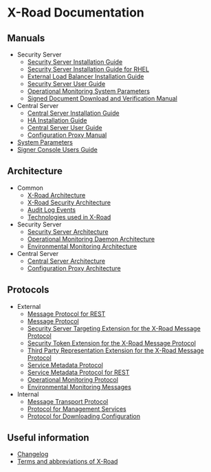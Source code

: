 # X-Road Documentation

## Manuals

* Security Server
  * [Security Server Installation Guide](doc/Manuals/ig-ss_x-road_v6_security_server_installation_guide.md)
  * [Security Server Installation Guide for RHEL](doc/Manuals/ig-ss_x-road_v6_security_server_installation_guide_for_rhel.md)
  * [External Load Balancer Installation Guide](doc/Manuals/LoadBalancing/ig-xlb_x-road_external_load_balancer_installation_guide.md)
  * [Security Server User Guide](doc/Manuals/ug-ss_x-road_6_security_server_user_guide.md)
  * [Operational Monitoring System Parameters](doc/OperationalMonitoring/Manuals/ug-opmonsyspar_x-road_operational_monitoring_system_parameters_Y-1099-1.md)
  * [Signed Document Download and Verification Manual](doc/Manuals/ug-sigdoc_x-road_signed_document_download_and_verification_manual.md)
* Central Server
  * [Central Server Installation Guide](doc/Manuals/ig-cs_x-road_6_central_server_installation_guide.md)
  * [HA Installation Guide](doc/Manuals/ig-csha_x-road_6_ha_installation_guide.md)
  * [Central Server User Guide](doc/Manuals/ug-cs_x-road_6_central_server_user_guide.md)
  * [Configuration Proxy Manual](doc/Manuals/ug-cp_x-road_v6_configuration_proxy_manual.md)
* [System Parameters](doc/Manuals/ug-syspar_x-road_v6_system_parameters.md)
* [Signer Console Users Guide](doc/Manuals/ug-sc_x-road_signer-console_user_guide.md)

## Architecture

* Common
  * [X-Road Architecture](doc/Architecture/arc-g_x-road_arhitecture.md)
  * [X-Road Security Architecture](doc/Architecture/arc-sec_x_road_security_architecture.md)
  * [Audit Log Events](doc/Architecture/spec-al_x-road_audit_log_events_1.7_Y-883-17.docx)
  * [Technologies used in X-Road](doc/Architecture/arc-tec_x-road_technologies.md)
* Security Server
  * [Security Server Architecture](doc/Architecture/arc-ss_x-road_security_server_architecture.md)
  * [Operational Monitoring Daemon Architecture](doc/OperationalMonitoring/Architecture/arc-opmond_x-road_operational_monitoring_daemon_architecture_Y-1096-1.md)
  * [Environmental Monitoring Architecture](doc/EnvironmentalMonitoring/Monitoring-architecture.md)
* Central Server
  * [Central Server Architecture](doc/Architecture/arc-cs_x-road_central_server_architecture.md)
  * [Configuration Proxy Architecture](doc/Architecture/arc-cp_x-road_configuration_proxy_architecture.md)

## Protocols

* External
  * [Message Protocol for REST](doc/Protocols/pr-rest_x-road_message_protocol_for_rest.md)
  * [Message Protocol](doc/Protocols/pr-mess_x-road_message_protocol.md)
  * [Security Server Targeting Extension for the X-Road Message Protocol](doc/Protocols/SecurityServerExtension/pr-targetss_security_server_targeting_extension_for_the_x-road_protocol.md)
  * [Security Token Extension for the X-Road Message Protocol](doc/Protocols/SecurityTokenExtension/pr-sectoken_security_token_extension_for_the_x-road_protocol.md)
  * [Third Party Representation Extension for the X-Road Message Protocol](doc/Protocols/ThirdPartyRepresentationExtension/pr-third_party_representation_extension_for_the_x-road_protocol.md)
  * [Service Metadata Protocol](doc/Protocols/pr-meta_x-road_service_metadata_protocol.md)
  * [Service Metadata Protocol for REST](doc/Protocols/pr-mrest_x-road_service_metadata_protocol_for_rest.md)
  * [Operational Monitoring Protocol](doc/OperationalMonitoring/Protocols/pr-opmon_x-road_operational_monitoring_protocol_Y-1096-2.md)
  * [Environmental Monitoring Messages](doc/EnvironmentalMonitoring/Monitoring-messages.md)
* Internal
  * [Message Transport Protocol](doc/Protocols/pr-messtransp_x-road_message_transport_protocol.md)
  * [Protocol for Management Services](doc/Protocols/pr-mserv_x-road_protocol_for_management_services.md)
  * [Protocol for Downloading Configuration](doc/Protocols/pr-gconf_x-road_protocol_for_downloading_configuration.md)

## Useful information

* [Changelog](CHANGELOG.md)
* [Terms and abbreviations of X-Road](doc/terms_x-road_docs.md)
